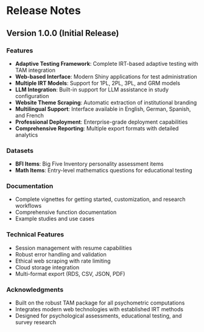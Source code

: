 # Release Notes

## Version 1.0.0 (Initial Release)

### Features
- **Adaptive Testing Framework**: Complete IRT-based adaptive testing with TAM integration
- **Web-based Interface**: Modern Shiny applications for test administration
- **Multiple IRT Models**: Support for 1PL, 2PL, 3PL, and GRM models
- **LLM Integration**: Built-in support for LLM assistance in study configuration
- **Website Theme Scraping**: Automatic extraction of institutional branding
- **Multilingual Support**: Interface available in English, German, Spanish, and French
- **Professional Deployment**: Enterprise-grade deployment capabilities
- **Comprehensive Reporting**: Multiple export formats with detailed analytics

### Datasets
- **BFI Items**: Big Five Inventory personality assessment items
- **Math Items**: Entry-level mathematics questions for educational testing

### Documentation
- Complete vignettes for getting started, customization, and research workflows
- Comprehensive function documentation
- Example studies and use cases

### Technical Features
- Session management with resume capabilities
- Robust error handling and validation
- Ethical web scraping with rate limiting
- Cloud storage integration
- Multi-format export (RDS, CSV, JSON, PDF)

### Acknowledgments
- Built on the robust TAM package for all psychometric computations
- Integrates modern web technologies with established IRT methods
- Designed for psychological assessments, educational testing, and survey research
